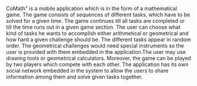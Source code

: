 CoMath" is a mobile application which is in the form of a mathematical game. The game consists of sequences of different tasks, which have to be solved for a given time. The game continues till all tasks are completed or till the time runs out in a given game section. The user can choose what kind of tasks he wants to accomplish either arithmetical or geometrical and how hard a given challenge should be. The different tasks appear in random order. The geometrical challenges would need special instruments so the user is provided with them embedded in the application.The user may use drawing tools or geometrical calculators. Moreover, the game can be played by two players which compete with each other. The application has its own social network embedded in the system to allow the users to share information among them and solve given tasks together.
